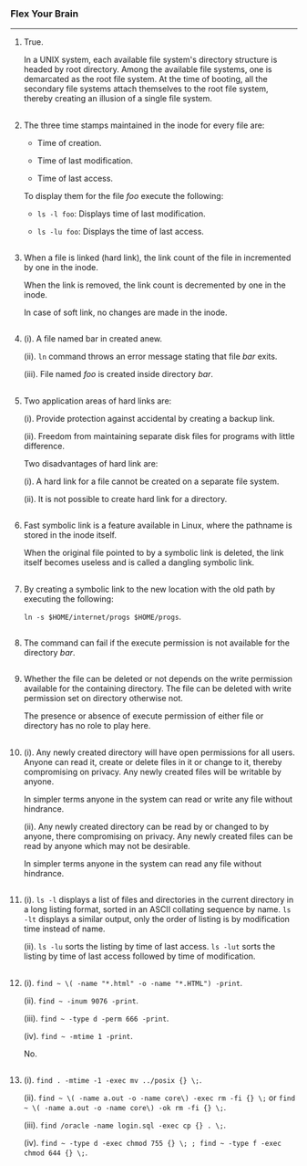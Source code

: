 ### Flex Your Brain

---

01. True.

    In a UNIX system, each available file system's directory structure is headed by root directory. Among the available file systems, one is demarcated as the root file system. At the time of booting, all the secondary file systems attach themselves to the root file system, thereby creating an illusion of a single file system.

##

02. The three time stamps maintained in the inode for every file are:

    -   Time of creation.

    -   Time of last modification.

    -   Time of last access.

    To display them for the file _foo_ execute the following:

    -   `ls -l foo`: Displays time of last modification.

    -   `ls -lu foo`: Displays the time of last access.

##

03. When a file is linked (hard link), the link count of the file in incremented by one in the inode.

    When the link is removed, the link count is decremented by one in the inode.

    In case of soft link, no changes are made in the inode.

##

04. (i). A file named bar in created anew.

    (ii). `ln` command throws an error message stating that file _bar_ exits.

    (iii). File named _foo_ is created inside directory _bar_.

##

05. Two application areas of hard links are:

    (i). Provide protection against accidental by creating a backup link.

    (ii). Freedom from maintaining separate disk files for programs with little difference.

    Two disadvantages of hard link are:

    (i). A hard link for a file cannot be created on a separate file system.

    (ii). It is not possible to create hard link for a directory.

##

06. Fast symbolic link is a feature available in Linux, where the pathname is stored in the inode itself.

    When the original file pointed to by a symbolic link is deleted, the link itself becomes useless and is called a dangling symbolic link.

##

07. By creating a symbolic link to the new location with the old path by executing the following:

    `ln -s $HOME/internet/progs $HOME/progs`.

##

08. The command can fail if the execute permission is not available for the directory _bar_.

##

09. Whether the file can be deleted or not depends on the write permission available for the containing directory. The file can be deleted with write permission set on directory otherwise not.

    The presence or absence of execute permission of either file or directory has no role to play here.

##

10. (i). Any newly created directory will have open permissions for all users. Anyone can read it, create or delete files in it or change to it, thereby compromising on privacy. Any newly created files will be writable by anyone.

    In simpler terms anyone in the system can read or write any file without hindrance.

    (ii). Any newly created directory can be read by or changed to by anyone, there compromising on privacy. Any newly created files can be read by anyone which may not be desirable.

    In simpler terms anyone in the system can read any file without hindrance.

##

11. (i). `ls -l` displays a list of files and directories in the current directory in a long listing format, sorted in an ASCII collating sequence by name. `ls -lt` displays a similar output, only the order of listing is by modification time instead of name.

    (ii). `ls -lu` sorts the listing by time of last access. `ls -lut` sorts the listing by time of last access followed by time of modification.

##

12. (i). `find ~ \( -name "*.html" -o -name "*.HTML") -print`.

    (ii). `find ~ -inum 9076 -print`.

    (iii). `find ~ -type d -perm 666 -print`.

    (iv). `find ~ -mtime 1 -print`.

    No.

##

13. (i). `find . -mtime -1 -exec mv ../posix {} \;`.

    (ii). `find ~ \( -name a.out -o -name core\) -exec rm -fi {} \;` or `find ~ \( -name a.out -o -name core\) -ok rm -fi {} \;`.

    (iii). `find /oracle -name login.sql -exec cp {} . \;`.

    (iv). `find ~ -type d -exec chmod 755 {} \; ; find ~ -type f -exec chmod 644 {} \;`.

##
